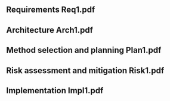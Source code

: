 ## Requirements Req1.pdf

## Architecture Arch1.pdf

## Method selection and planning Plan1.pdf

## Risk assessment and mitigation Risk1.pdf

## Implementation Impl1.pdf
